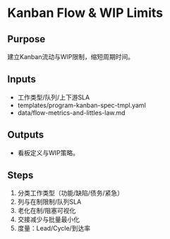 # Kanban Flow & WIP Limits

## Purpose

建立Kanban流动与WIP限制，缩短周期时间。

## Inputs

- 工作类型/队列/上下游SLA
- templates/program-kanban-spec-tmpl.yaml
- data/flow-metrics-and-littles-law.md

## Outputs

- 看板定义与WIP策略。

## Steps

1. 分类工作类型（功能/缺陷/债务/紧急）
2. 列与在制限制/队列SLA
3. 老化在制/阻塞可视化
4. 交接减少与批量最小化
5. 度量：Lead/Cycle/到达率

